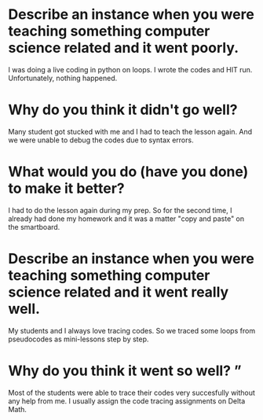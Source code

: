 # Describe an instance when you were teaching something computer science related and it went poorly.
I was doing a live coding in python on loops. I wrote the codes and HIT run. Unfortunately, nothing happened.

# Why do you think it didn't go well?
Many student got stucked with me and I had to teach the lesson again. And we were unable to debug the codes due to syntax errors.

# What would you do (have you done) to make it better?
I had to do the lesson again during my prep. So for the second time, I already had done my homework and it was a matter "copy and paste" on the smartboard.

# Describe an instance when you were teaching something computer science related and it went really well.
My students and I always love tracing codes. So we traced some loops from pseudocodes as mini-lessons step by step.

# Why do you think it went so well? ”
Most of the students were able to trace their codes very succesfully without any help from me. I usually assign the code tracing assignments on Delta Math.
